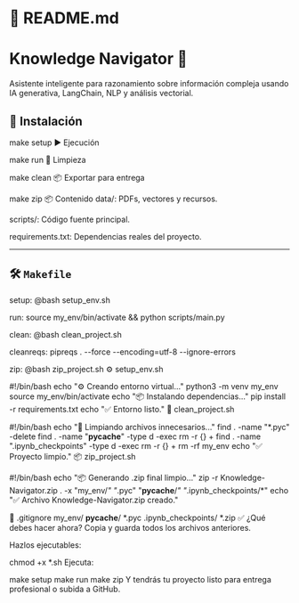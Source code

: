 # 📘 README.md

# Knowledge Navigator 🧠

Asistente inteligente para razonamiento sobre información compleja usando IA generativa, LangChain, NLP y análisis vectorial.

## 🚀 Instalación

make setup
▶️ Ejecución

make run
🧹 Limpieza

make clean
📦 Exportar para entrega

make zip
📦 Contenido
data/: PDFs, vectores y recursos.

scripts/: Código fuente principal.

requirements.txt: Dependencias reales del proyecto.

---

## 🛠 `Makefile`

setup:
	@bash setup_env.sh

run:
	source my_env/bin/activate && python scripts/main.py

clean:
	@bash clean_project.sh

cleanreqs:
	pipreqs . --force --encoding=utf-8 --ignore-errors

zip:
	@bash zip_project.sh
⚙️ setup_env.sh

#!/bin/bash
echo "⚙️ Creando entorno virtual..."
python3 -m venv my_env
source my_env/bin/activate
echo "📦 Instalando dependencias..."
pip install -r requirements.txt
echo "✅ Entorno listo."
🧹 clean_project.sh

#!/bin/bash
echo "🧹 Limpiando archivos innecesarios..."
find . -name "*.pyc" -delete
find . -name "__pycache__" -type d -exec rm -r {} +
find . -name ".ipynb_checkpoints" -type d -exec rm -r {} +
rm -rf my_env
echo "✅ Proyecto limpio."
📦 zip_project.sh

#!/bin/bash
echo "📦 Generando .zip final limpio..."
zip -r Knowledge-Navigator.zip . -x "my_env/*" "*.pyc" "__pycache__/*" "*.ipynb_checkpoints/*"
echo "✅ Archivo Knowledge-Navigator.zip creado."

📄 .gitignore
my_env/
__pycache__/
*.pyc
.ipynb_checkpoints/
*.zip
✅ ¿Qué debes hacer ahora?
Copia y guarda todos los archivos anteriores.

Hazlos ejecutables:

chmod +x *.sh
Ejecuta:

make setup
make run
make zip
Y tendrás tu proyecto listo para entrega profesional o subida a GitHub.

